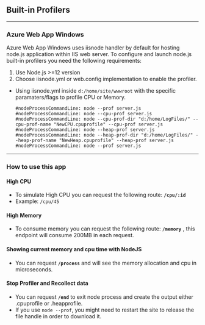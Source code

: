 ## Built-in Profilers
---

### Azure Web App Windows
Azure Web App Windows uses iisnode handler by default for hosting node.js application within IIS web server. To configure and launch node.js built-in profilers you need the following requirements:

1. Use Node.js >=12 version
2. Choose iisnode.yml or web.config implementation to enable the profiler. 

- Using iisnode.yml inside `d:/home/site/wwwroot` with the specific paramaters/flags to profile CPU or Memory.
    ```
    #nodeProcessCommandLine: node --prof server.js 
    #nodeProcessCommandLine: node --cpu-prof server.js 
    #nodeProcessCommandLine: node --cpu-prof-dir "d:/home/LogFiles/" --cpu-prof-name "NewCPU.cpuprofile" --cpu-prof server.js
    #nodeProcessCommandLine: node --heap-prof server.js 
    #nodeProcessCommandLine: node --heap-prof-dir "d:/home/LogFiles/" --heap-prof-name "NewHeap.cpuprofile" --heap-prof server.js
    #nodeProcessCommandLine: node --prof server.js 
    ```
---
### How to use this app

#### High CPU
- To simulate High CPU you can request the following route: **`/cpu/:id`**
- Example: `/cpu/45`

#### High Memory
- To consume memory you can request the following route: **`/memory`** , this endpoint will consume 200MB in each request.

#### Showing current memory and cpu time with NodeJS
- You can request **`/process`** and will see the memory allocation and cpu in microseconds.

#### Stop Profiler and Recollect data
- You can request **`/end`** to exit node process and create the output either .cpuprofile or .heapprofile.
- If you use `node --prof`, you might need to restart the site to release the file handle in order to download it.
